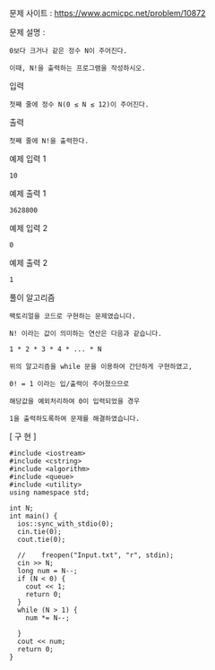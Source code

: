 문제 사이트 : https://www.acmicpc.net/problem/10872

문제 설명 :

    0보다 크거나 같은 정수 N이 주어진다.
    
    이때, N!을 출력하는 프로그램을 작성하시오.

입력

    첫째 줄에 정수 N(0 ≤ N ≤ 12)이 주어진다.

출력

    첫째 줄에 N!을 출력한다.

예제 입력 1 

    10

예제 출력 1 

    3628800

예제 입력 2

    0

예제 출력 2 

    1
    
풀이 알고리즘

    팩토리얼을 코드로 구현하는 문제였습니다.
    
    N! 이라는 값이 의미하는 연산은 다음과 같습니다.
    
    1 * 2 * 3 * 4 * ... * N
    
    위의 알고리즘을 while 문을 이용하여 간단하게 구현하였고, 
    
    0! = 1 이라는 입/출력이 주어졌으므로  
    
    해당값을 예외처리하여 0이 입력되었을 경우
    
    1을 출력하도록하여 문제를 해결하였습니다.
    
[ 구 현 ]

    #include <iostream>
    #include <cstring>
    #include <algorithm>
    #include <queue>
    #include <utility>
    using namespace std;

    int N;
    int main() {
      ios::sync_with_stdio(0);
      cin.tie(0);
      cout.tie(0);

      //	freopen("Input.txt", "r", stdin);
      cin >> N;
      long num = N--;
      if (N < 0) {
        cout << 1;
        return 0;
      }
      while (N > 1) {
        num *= N--;

      }
      cout << num;
      return 0;
    }
